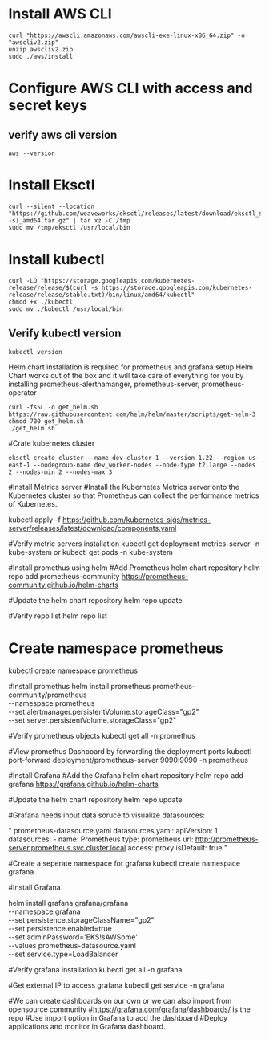 # Install AWS CLI
```
curl "https://awscli.amazonaws.com/awscli-exe-linux-x86_64.zip" -o "awscliv2.zip"
unzip awscliv2.zip
sudo ./aws/install
```

# Configure AWS CLI with access and secret keys

## verify aws cli version
```
aws --version 
```

# Install Eksctl
```
curl --silent --location "https://github.com/weaveworks/eksctl/releases/latest/download/eksctl_$(uname -s)_amd64.tar.gz" | tar xz -C /tmp
sudo mv /tmp/eksctl /usr/local/bin
```

# Install kubectl 
```
curl -LO "https://storage.googleapis.com/kubernetes-release/release/$(curl -s https://storage.googleapis.com/kubernetes-release/release/stable.txt)/bin/linux/amd64/kubectl"
chmod +x ./kubectl 
sudo mv ./kubectl /usr/local/bin
```
## Verify kubectl version
```
kubectl version 
```
Helm chart installation is required for prometheus and grafana setup
Helm Chart works out of the box and it will take care of everything for you by installing prometheus-alertnamanger, prometheus-server, prometheus-operator

```
curl -fsSL -o get_helm.sh https://raw.githubusercontent.com/helm/helm/master/scripts/get-helm-3
chmod 700 get_helm.sh
./get_helm.sh
```

#Crate kubernetes cluster
```
eksctl create cluster --name dev-cluster-1 --version 1.22 --region us-east-1 --nodegroup-name dev_worker-nodes --node-type t2.large --nodes 2 --nodes-min 2 --nodes-max 3
```
#Install Metrics server
#Install the Kubernetes Metrics server onto the Kubernetes cluster so that Prometheus can collect the performance metrics of Kubernetes.

kubectl apply -f https://github.com/kubernetes-sigs/metrics-server/releases/latest/download/components.yaml

#Verify metric servers installation
kubectl get deployment metrics-server -n kube-system or kubectl get pods -n kube-system

#Install promethus using helm 
#Add Prometheus helm chart repository
helm repo add prometheus-community https://prometheus-community.github.io/helm-charts 

#Update the helm chart repository
helm repo update 

#Verify repo list
helm repo list

# Create namespace prometheus
kubectl create namespace prometheus

#Install promethus
helm install prometheus prometheus-community/prometheus \
    --namespace prometheus \
    --set alertmanager.persistentVolume.storageClass="gp2" \
    --set server.persistentVolume.storageClass="gp2" 

#Verify prometheus objects
kubectl get all -n promethus

#View promethus Dashboard by forwarding the deployment ports
kubectl port-forward deployment/prometheus-server 9090:9090 -n prometheus

#Install Grafana
#Add the Grafana helm chart repository
helm repo add grafana https://grafana.github.io/helm-charts 

#Update the helm chart repository
helm repo update 


#Grafana needs input data soruce to visualize datasources:

"
prometheus-datasource.yaml
  datasources.yaml:
    apiVersion: 1
    datasources:
    - name: Prometheus
      type: prometheus
      url: http://prometheus-server.prometheus.svc.cluster.local
      access: proxy
      isDefault: true
"

#Create a seperate namespace for grafana
kubectl create namespace grafana

#Install Grafana

helm install grafana grafana/grafana \
    --namespace grafana \
    --set persistence.storageClassName="gp2" \
    --set persistence.enabled=true \
    --set adminPassword='EKS!sAWSome' \
    --values prometheus-datasource.yaml \
    --set service.type=LoadBalancer

#Verify grafana installation
kubectl get all -n grafana

#Get external IP to access grafana
kubectl get service -n grafana 

#We can create dashboards on our own or we can also import from opensource community
#https://grafana.com/grafana/dashboards/ is the repo 
#Use import option in Grafana to add the dashboard
#Deploy applications and monitor in Grafana dashboard.
